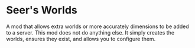 # Seer's Worlds

A mod that allows extra worlds or more accurately dimensions to be added to a server. This mod does
not do anything else. It simply creates the worlds, ensures they exist, and allows you to configure
them.
